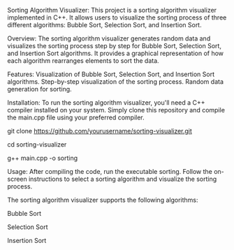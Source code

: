 Sorting Algorithm Visualizer:
This project is a sorting algorithm visualizer implemented in C++. It allows users to visualize the sorting process of three different algorithms: Bubble Sort, Selection Sort, and Insertion Sort.

Overview:
The sorting algorithm visualizer generates random data and visualizes the sorting process step by step for Bubble Sort, Selection Sort, and Insertion Sort algorithms. It provides a graphical representation of how each algorithm rearranges elements to sort the data.

Features:
Visualization of Bubble Sort, Selection Sort, and Insertion Sort algorithms.
Step-by-step visualization of the sorting process.
Random data generation for sorting.

Installation:
To run the sorting algorithm visualizer, you'll need a C++ compiler installed on your system. Simply clone this repository and compile the main.cpp file using your preferred compiler.

git clone https://github.com/yourusername/sorting-visualizer.git

cd sorting-visualizer

g++ main.cpp -o sorting

Usage:
After compiling the code, run the executable sorting. Follow the on-screen instructions to select a sorting algorithm and visualize the sorting process.

The sorting algorithm visualizer supports the following algorithms:

Bubble Sort

Selection Sort

Insertion Sort
